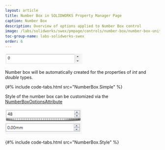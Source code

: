 ```yaml
---
layout: article
title: Number Box in SOLIDWORKS Property Manager Page
caption: Number Box
description: Overview of options applied to Number Box control
image: /labs/solidworks/swex/pmpage/controls/number-box/number-box-units-wheel.png
toc-group-name: labs-solidworks-swex
order: 6
---
```

![Simple number box](number-box.png)

Number box will be automatically created for the properties of *int* and *double* types.

{#% include code-tabs.html src="NumberBox.Simple" %}

Style of the number box can be customized via the [NumberBoxOptionsAttribute](https://docs.codestack.net/swex/pmpage/html/T_CodeStack_SwEx_PMPage_Attributes_NumberBoxOptionsAttribute.htm)

![Number boxes with additional styles allowing specifying the units and displaying thumbwheel for changing the value](number-box-units-wheel.png)

{#% include code-tabs.html src="NumberBox.Style" %}
